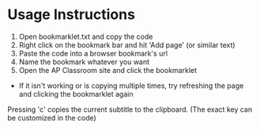 # Usage Instructions

1. Open bookmarklet.txt and copy the code
2. Right click on the bookmark bar and hit 'Add page' (or similar text)
3. Paste the code into a browser bookmark's url
4. Name the bookmark whatever you want
5. Open the AP Classroom site and click the bookmarklet

- If it isn't working or is copying multiple times, try refreshing the page and clicking the bookmarklet again

Pressing 'c' copies the current subtitle to the clipboard. (The exact key can be customized in the code)
